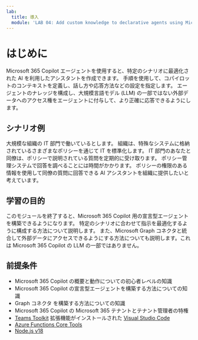 ```yaml
---
lab:
  title: 導入
  module: 'LAB 04: Add custom knowledge to declarative agents using Microsoft Graph connectors and Visual Studio Code'
---
```


# はじめに

Microsoft 365 Copilot エージェントを使用すると、特定のシナリオに最適化された AI を利用したアシスタントを作成できます。 手順を使用して、コパイロットのコンテキストを定義し、話し方や応答方法などの設定を指定します。 エージェントのナレッジを構成し、大規模言語モデル (LLM) の一部ではない外部データへのアクセス権をエージェントに付与して、より正確に応答できるようにします。 

## シナリオ例

大規模な組織の IT 部門で働いているとします。 組織は、特殊なシステムに格納されているさまざまなポリシーを通じて IT を標準化します。 IT 部門のあなたと同僚は、ポリシーで説明されている質問を定期的に受け取ります。 ポリシー管理システムで回答を調べることには時間がかかります。 ポリシーの権限のある情報を使用して同僚の質問に回答できる AI アシスタントを組織に提供したいと考えています。

## 学習の目的

このモジュールを終了すると、Microsoft 365 Copilot 用の宣言型エージェントを構築できるようになります。 特定のシナリオに合わせて指示を最適化するように構成する方法について説明します。 また、Microsoft Graph コネクタと統合して外部データにアクセスできるようにする方法についても説明します。これは Microsoft 365 Copilot の LLM の一部ではありません。

## 前提条件

- Microsoft 365 Copilot の概要と動作についての初心者レベルの知識
- Microsoft 365 Copilot の宣言型エージェントを構築する方法についての知識
- Graph コネクタ を構築する方法についての知識
- Microsoft 365 Copilot の Microsoft 365 テナントとテナント管理者の特権
- [Teams Toolkit](https://marketplace.visualstudio.com/items?itemName=TeamsDevApp.ms-teams-vscode-extension) 拡張機能がインストールされた [Visual Studio Code](https://code.visualstudio.com/)
- [Azure Functions Core Tools](https://learn.microsoft.com/azure/azure-functions/functions-run-local#install-the-azure-functions-core-tools)
- [Node.js v18](https://nodejs.org/)
